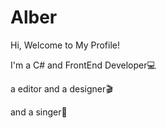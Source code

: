# Alber
Hi, Welcome to My Profile!

I'm a C# and FrontEnd Developer💻

a editor and a designer🎬

and a singer🎤
